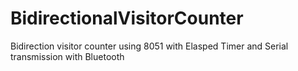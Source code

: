 # BidirectionalVisitorCounter
Bidirection visitor counter using 8051 with Elasped Timer and Serial transmission with Bluetooth 
